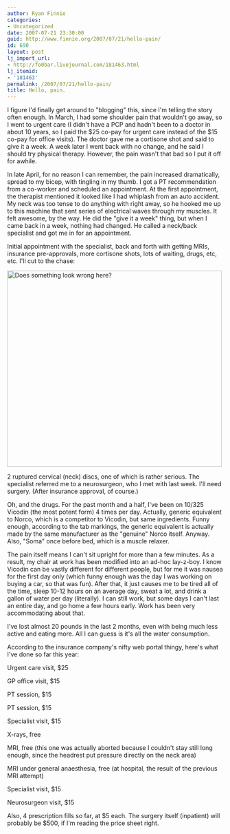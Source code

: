 ```yaml
---
author: Ryan Finnie
categories:
- Uncategorized
date: 2007-07-21 23:30:00
guid: http://www.finnie.org/2007/07/21/hello-pain/
id: 690
layout: post
lj_import_url:
- http://fo0bar.livejournal.com/181463.html
lj_itemid:
- '181463'
permalink: /2007/07/21/hello-pain/
title: Hello, pain.
---
```

I figure I'd finally get around to "blogging" this, since I'm telling the story often enough. In March, I had some shoulder pain that wouldn't go away, so I went to urgent care (I didn't have a PCP and hadn't been to a doctor in about 10 years, so I paid the $25 co-pay for urgent care instead of the $15 co-pay for office visits). The doctor gave me a cortisone shot and said to give it a week. A week later I went back with no change, and he said I should try physical therapy. However, the pain wasn't that bad so I put it off for awhile.

In late April, for no reason I can remember, the pain increased dramatically, spread to my bicep, with tingling in my thumb. I got a PT recommendation from a co-worker and scheduled an appointment. At the first appointment, the therapist mentioned it looked like I had whiplash from an auto accident. My neck was too tense to do anything with right away, so he hooked me up to this machine that sent series of electrical waves through my muscles. It felt awesome, by the way. He did the "give it a week" thing, but when I came back in a week, nothing had changed. He called a neck/back specialist and got me in for an appointment.

Initial appointment with the specialist, back and forth with getting MRIs, insurance pre-approvals, more cortisone shots, lots of waiting, drugs, etc, etc. I'll cut to the chase:

[<img src="http://farm2.static.flickr.com/1221/840610955_7a6ae5ed1f.jpg" width="500" height="456" alt="Does something look wrong here?" />](http://www.flickr.com/photos/fo0bar/840610955/ "Photo Sharing")

2 ruptured cervical (neck) discs, one of which is rather serious. The specialist referred me to a neurosurgeon, who I met with last week. I'll need surgery. (After insurance approval, of course.)

Oh, and the drugs. For the past month and a half, I've been on 10/325 Vicodin (the most potent form) 4 times per day. Actually, generic equivalent to Norco, which is a competitor to Vicodin, but same ingredients. Funny enough, according to the tab markings, the generic equivalent is actually made by the same manufacturer as the "genuine" Norco itself. Anyway. Also, "Soma" once before bed, which is a muscle relaxer.

The pain itself means I can't sit upright for more than a few minutes. As a result, my chair at work has been modified into an ad-hoc lay-z-boy. I know Vicodin can be vastly different for different people, but for me it was nausea for the first day only (which funny enough was the day I was working on buying a car, so that was fun). After that, it just causes me to be tired all of the time, sleep 10-12 hours on an average day, sweat a lot, and drink a gallon of water per day (literally). I can still work, but some days I can't last an entire day, and go home a few hours early. Work has been very accommodating about that.

I've lost almost 20 pounds in the last 2 months, even with being much less active and eating more. All I can guess is it's all the water consumption.

According to the insurance company's nifty web portal thingy, here's what I've done so far this year:

Urgent care visit, $25
  
GP office visit, $15
  
PT session, $15
  
PT session, $15
  
Specialist visit, $15
  
X-rays, free
  
MRI, free (this one was actually aborted because I couldn't stay still long enough, since the headrest put pressure directly on the neck area)
  
MRI under general anaesthesia, free (at hospital, the result of the previous MRI attempt)
  
Specialist visit, $15
  
Neurosurgeon visit, $15

Also, 4 prescription fills so far, at $5 each. The surgery itself (inpatient) will probably be $500, if I'm reading the price sheet right.
